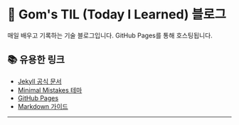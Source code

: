 # 🚀 Gom's TIL (Today I Learned) 블로그

매일 배우고 기록하는 기술 블로그입니다. GitHub Pages를 통해 호스팅됩니다.

## 📚 유용한 링크

- [Jekyll 공식 문서](https://jekyllrb.com/)
- [Minimal Mistakes 테마](https://mmistakes.github.io/minimal-mistakes/)
- [GitHub Pages](https://pages.github.com/)
- [Markdown 가이드](https://www.markdownguide.org/)
  
---
